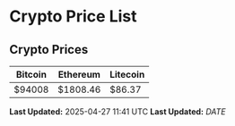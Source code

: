 # Crypto Price List

## Crypto Prices
| Bitcoin | Ethereum | Litecoin |
| ------- | -------- | -------- |
| $94008 | $1808.46 | $86.37 |
**Last Updated:** 2025-04-27 11:41 UTC
**Last Updated:** $DATE$
